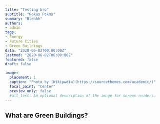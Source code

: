 ```yaml
---
title: "Testing bro"
subtitle: "Hokus Pokus"
summary: "Blehhh"
authors:
- admin
tags:
- Energy
- Future Cities
- Green Buildings
data: "2020-06-02T00:00:00Z"
lastmod: "2020-06-02T00:00:00Z"
featured: false
draft: false

image:
  placement: 1
  caption: "Photo by [Wikipwdia](https://sourcethemes.com/academic/)"
  focal_point: "Center"
  preview_only: false
  #alt_text: An optional description of the image for screen readers.
---
```

## What are Green Buildings?
